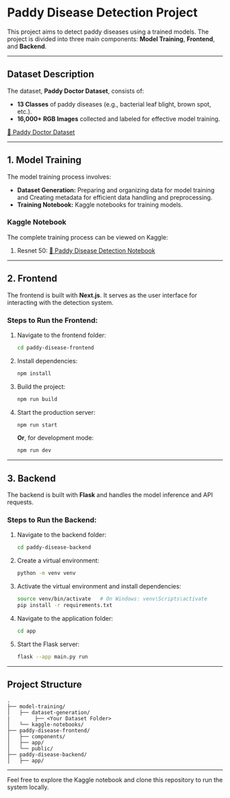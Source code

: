 
# Paddy Disease Detection Project

This project aims to detect paddy diseases using a trained  models. The project is divided into three main components: **Model Training**, **Frontend**, and **Backend**.

---

## Dataset Description

The dataset, **Paddy Doctor Dataset**, consists of:
- **13 Classes** of paddy diseases (e.g., bacterial leaf blight, brown spot, etc.).
- **16,000+ RGB Images** collected and labeled for effective model training.

[🔗 Paddy Doctor Dataset](https://paddydoc.github.io/)


---

## 1. Model Training

The model training process involves:
- **Dataset Generation:** Preparing and organizing data for model training and Creating metadata for efficient data handling and preprocessing.
- **Training Notebook:** Kaggle notebooks for training models.

### Kaggle Notebook
The complete training process can be viewed on Kaggle:  
1. Resnet 50: [🔗 Paddy Disease Detection Notebook](https://www.kaggle.com/code/itmaybehimmm/paddy-disease-detection)

---

## 2. Frontend

The frontend is built with **Next.js**. It serves as the user interface for interacting with the detection system.

### Steps to Run the Frontend:
1. Navigate to the frontend folder:
   ```bash
   cd paddy-disease-frontend
   ```
2. Install dependencies:
   ```bash
   npm install
   ```
3. Build the project:
   ```bash
   npm run build
   ```
4. Start the production server:
   ```bash
   npm run start
   ```
   **Or**, for development mode:
   ```bash
   npm run dev
   ```

---

## 3. Backend

The backend is built with **Flask** and handles the model inference and API requests.

### Steps to Run the Backend:
1. Navigate to the backend folder:
   ```bash
   cd paddy-disease-backend
   ```
2. Create a virtual environment:
   ```bash
   python -m venv venv
   ```
3. Activate the virtual environment and install dependencies:
   ```bash
   source venv/bin/activate   # On Windows: venv\Scripts\activate
   pip install -r requirements.txt
   ```
4. Navigate to the application folder:
   ```bash
   cd app
   ```
5. Start the Flask server:
   ```bash
   flask --app main.py run
   ```

---

## Project Structure

```plaintext
.
├── model-training/
│   ├── dataset-generation/
|        ├── <Your Dataset Folder>
│   └── kaggle-notebooks/
├── paddy-disease-frontend/
│   ├── components/
│   ├── app/
│   └── public/
├── paddy-disease-backend/
│   ├── app/
```

---

Feel free to explore the Kaggle notebook and clone this repository to run the system locally.
